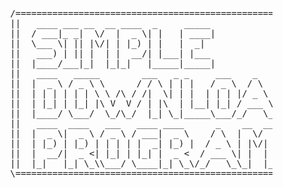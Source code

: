 <p align="center">
    <pre>
          /============================================================\
          ||   ____ ___ __  __ ____  _     _____                      ||
          ||  / ___|_ _|  \/  |  _ \| |   | ____|                     ||
          ||  \___ \| || |\/| | |_) | |   |  _|                       ||
          ||   ___) | || |  | |  __/| |___| |___                      ||
          ||  |____/___|_|  |_|_|   |_____|_____|                     ||
          ||   ____   _____        ___   _ _     ___    _    ____     ||
          ||  |  _ \ / _ \ \      / / \ | | |   / _ \  / \  |  _ \    ||
          ||  | | | | | | \ \ /\ / /|  \| | |  | | | |/ _ \ | | | |   ||
          ||  | |_| | |_| |\ V  V / | |\  | |__| |_| / ___ \| |_| |   ||
          ||  |____/ \___/  \_/\_/  |_| \_|_____\___/_/   \_\____/    ||
          ||   ____  ____   ___   ____ ____      _    __  __          ||
          ||  |  _ \|  _ \ / _ \ / ___|  _ \    / \  |  \/  |         ||
          ||  | |_) | |_) | | | | |  _| |_) |  / _ \ | |\/| |         ||
          ||  |  __/|  _ <| |_| | |_| |  _ <  / ___ \| |  | |         ||
          ||  |_|   |_| \_\\___/ \____|_| \_\/_/   \_\_|  |_|         ||
          \============================================================/
    </pre>
</p>
